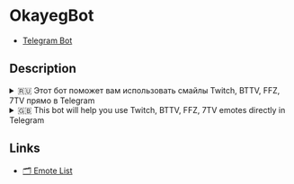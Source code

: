 # OkayegBot

- [Telegram Bot](https://t.me/okayegbot)


## Description

<details>
<summary>🇷🇺 Этот бот поможет вам использовать смайлы Twitch, BTTV, FFZ, 7TV прямо в Telegram</summary>

Бот работает автоматически, его не нужно никуда добавлять. 
Просто откройте любой из своих чатов и введите `@OkayegBot` в поле сообщения. Затем нажмите на результат, чтобы отправить.

Например, напишите
```
@OkayegBot forsenPls
```
</details>

<details>
<summary>🇬🇧 This bot will help you use Twitch, BTTV, FFZ, 7TV emotes directly in Telegram</summary>

It works automatically, no need to add it anywhere. 
Simply open any of your chats and type `@OkayegBot` something in the message field. 
Then tap on a result to send.

For example, try typing 
```
@OkayegBot forsenPls
```
</details>

## Links

- [🗂 Emote List](https://github.com/peepoclub/okayeg/blob/main/db/all.yaml)
